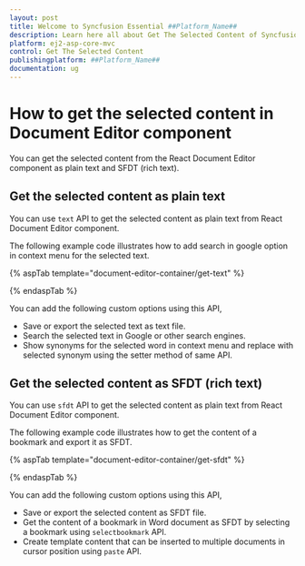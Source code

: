 ```yaml
---
layout: post
title: Welcome to Syncfusion Essential ##Platform_Name##
description: Learn here all about Get The Selected Content of Syncfusion Essential ##Platform_Name## widgets based on HTML5 and jQuery.
platform: ej2-asp-core-mvc
control: Get The Selected Content
publishingplatform: ##Platform_Name##
documentation: ug
---
```



# How to get the selected content in Document Editor component

You can get the selected content from the React Document Editor component as plain text and SFDT (rich text).

## Get the selected content as plain text

You can use `text` API to get the selected content as plain text from React Document Editor component.

The following example code illustrates how to add search in google option in context menu for the selected text.

{% aspTab template="document-editor-container/get-text" %}

{% endaspTab %}

You can add the following custom options using this API,

* Save or export the selected text as text file.
* Search the selected text in Google or other search engines.
* Show synonyms for the selected word in context menu and replace with selected synonym using the setter method of same API.

## Get the selected content as SFDT (rich text)

You can use `sfdt` API to get the selected content as plain text from React Document Editor component.

The following example code illustrates how to get the content of a bookmark and export it as SFDT.

{% aspTab template="document-editor-container/get-sfdt" %}

{% endaspTab %}

You can add the following custom options using this API,

* Save or export the selected content as SFDT file.
* Get the content of a bookmark in Word document as SFDT by selecting a bookmark using `selectbookmark` API.
* Create template content that can be inserted to multiple documents in cursor position using `paste` API.